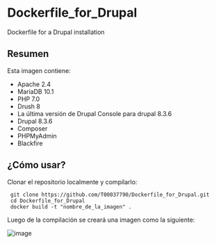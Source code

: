 # Dockerfile_for_Drupal
Dockerfile for a Drupal installation

Resumen
-------

Esta imagen contiene:

* Apache 2.4
* MariaDB 10.1
* PHP 7.0
* Drush 8
* La última versión de Drupal Console para drupal 8.3.6
* Drupal 8.3.6
* Composer
* PHPMyAdmin
* Blackfire

¿Cómo usar?
-----------

Clonar el repositorio localmente y compilarlo:

     git clone https://github.com/T00037790/Dockerfile_for_Drupal.git
     cd Dockerfile_for_Drupal
     docker build -t "nombre_de_la_imagen" .
Luego de la compilación se creará una imagen como la siguiente:

![image](https://user-images.githubusercontent.com/21178320/29614096-8288f47a-87ce-11e7-9b55-319ab1a8fee6.png)
